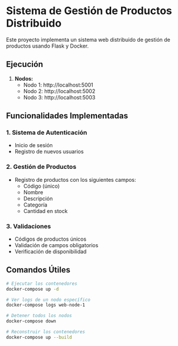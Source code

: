 # Sistema de Gestión de Productos Distribuido
Este proyecto implementa un sistema web distribuido de gestión de productos usando Flask y Docker.

## Ejecución

1. **Nodos:**
   - Nodo 1: http://localhost:5001
   - Nodo 2: http://localhost:5002
   - Nodo 3: http://localhost:5003


## Funcionalidades Implementadas

### 1. Sistema de Autenticación

- Inicio de sesión 
- Registro de nuevos usuarios

### 2. Gestión de Productos
- Registro de productos con los siguientes campos:
  - Código (único)
  - Nombre
  - Descripción
  - Categoría
  - Cantidad en stock

### 3. Validaciones
- Códigos de productos únicos
- Validación de campos obligatorios
- Verificación de disponibilidad


## Comandos Útiles

```bash
# Ejecutar los contenedores
docker-compose up -d

# Ver logs de un nodo específico
docker-compose logs web-node-1

# Detener todos los nodos
docker-compose down

# Reconstruir los contenedores
docker-compose up --build
```
